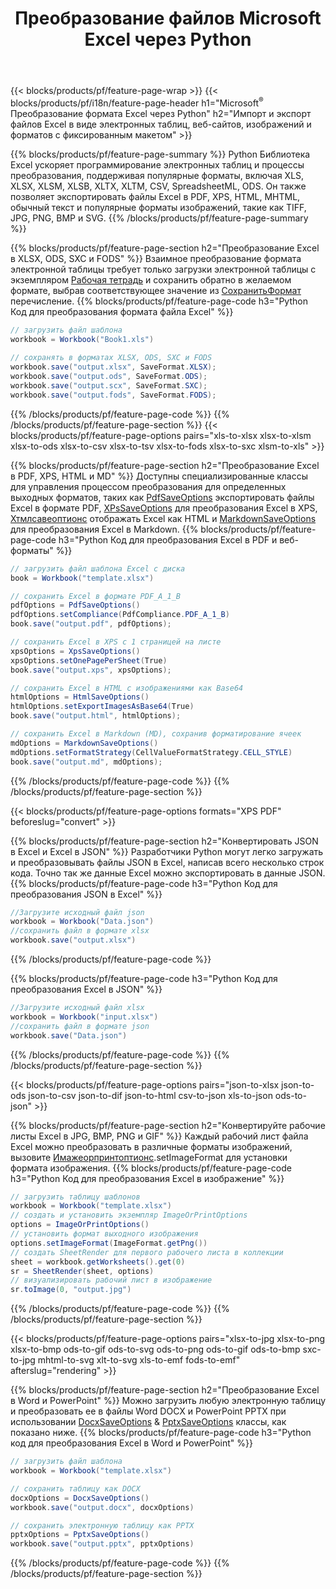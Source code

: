 ﻿---
title: Преобразование файлов Microsoft Excel через Python 
url: /ru/python/conversion/
description: Преобразование Excel XLS, XLSX, ODS, CSV в PDF, XPS, HTML, JPEG, HTML и многие другие популярные форматы с помощью всего нескольких строк кода Python.
---
{{< blocks/products/pf/feature-page-wrap >}}
{{< blocks/products/pf/i18n/feature-page-header h1="Microsoft<sup>&reg;</sup> Преобразование формата Excel через Python" h2="Импорт и экспорт файлов Excel в виде электронных таблиц, веб-сайтов, изображений и форматов с фиксированным макетом" >}}

{{% blocks/products/pf/feature-page-summary %}}
Python Библиотека Excel ускоряет программирование электронных таблиц и процессы преобразования, поддерживая популярные форматы, включая XLS, XLSX, XLSM, XLSB, XLTX, XLTM, CSV, SpreadsheetML, ODS. Он также позволяет экспортировать файлы Excel в PDF, XPS, HTML, MHTML, обычный текст и популярные форматы изображений, такие как TIFF, JPG, PNG, BMP и SVG.
{{% /blocks/products/pf/feature-page-summary %}}

{{% blocks/products/pf/feature-page-section h2="Преобразование Excel в XLSX, ODS, SXC и FODS" %}}
Взаимное преобразование формата электронной таблицы требует только загрузки электронной таблицы с экземпляром [Рабочая тетрадь](https://apireference.aspose.com/cells/python/asposecells.api/Workbook) и сохранить обратно в желаемом формате, выбрав соответствующее значение из [СохранитьФормат](https://apireference.aspose.com/cells/python/asposecells.api/saveformat) перечисление.
{{% blocks/products/pf/feature-page-code h3="Python Код для преобразования формата файла Excel" %}}

```cs
// загрузить файл шаблона
workbook = Workbook("Book1.xls")
  
// сохранять в форматах XLSX, ODS, SXC и FODS
workbook.save("output.xlsx", SaveFormat.XLSX);
workbook.save("output.ods", SaveFormat.ODS);
workbook.save("output.scx", SaveFormat.SXC);
workbook.save("output.fods", SaveFormat.FODS);

```
{{% /blocks/products/pf/feature-page-code %}}
{{% /blocks/products/pf/feature-page-section %}}
{{< blocks/products/pf/feature-page-options pairs="xls-to-xlsx xlsx-to-xlsm xlsx-to-ods xlsx-to-csv xlsx-to-tsv xlsx-to-fods xlsx-to-sxc xlsm-to-xls" >}}


{{% blocks/products/pf/feature-page-section h2="Преобразование Excel в PDF, XPS, HTML и MD" %}}
Доступны специализированные классы для управления процессом преобразования для определенных выходных форматов, таких как [PdfSaveOptions](https://apireference.aspose.com/cells/python/asposecells.api/PdfSaveOptions) экспортировать файлы Excel в формате PDF, [XPsSaveOptions](https://apireference.aspose.com/cells/python/asposecells.api/XpsSaveOptions) для преобразования Excel в XPS, [Хтмлсавеоптионс](https://apireference.aspose.com/cells/python/asposecells.api/HtmlSaveOptions) отображать Excel как HTML и [MarkdownSaveOptions](https://apireference.aspose.com/cells/python/asposecells.api/MarkdownSaveOptions) для преобразования Excel в Markdown. 
{{% blocks/products/pf/feature-page-code h3="Python Код для преобразования Excel в PDF и веб-форматы" %}}

```cs
// загрузить файл шаблона Excel с диска
book = Workbook("template.xlsx")

// сохранить Excel в формате PDF_A_1_B
pdfOptions = PdfSaveOptions()
pdfOptions.setCompliance(PdfCompliance.PDF_A_1_B)
book.save("output.pdf", pdfOptions);

// сохранить Excel в XPS с 1 страницей на листе
xpsOptions = XpsSaveOptions()
xpsOptions.setOnePagePerSheet(True)
book.save("output.xps", xpsOptions);

// сохранить Excel в HTML с изображениями как Base64
htmlOptions = HtmlSaveOptions()
htmlOptions.setExportImagesAsBase64(True)
book.save("output.html", htmlOptions);

// сохранить Excel в Markdown (MD), сохранив форматирование ячеек
mdOptions = MarkdownSaveOptions()
mdOptions.setFormatStrategy(CellValueFormatStrategy.CELL_STYLE)
book.save("output.md", mdOptions);

```
{{% /blocks/products/pf/feature-page-code %}}
{{% /blocks/products/pf/feature-page-section %}}

{{< blocks/products/pf/feature-page-options formats="XPS PDF" beforeslug="convert" >}}

{{% blocks/products/pf/feature-page-section h2="Конвертировать JSON в Excel и Excel в JSON" %}}
Разработчики Python могут легко загружать и преобразовывать файлы JSON в Excel, написав всего несколько строк кода. Точно так же данные Excel можно экспортировать в данные JSON.
{{% blocks/products/pf/feature-page-code h3="Python Код для преобразования JSON в Excel" %}}
```cs
//Загрузите исходный файл json
workbook = Workbook("Data.json")
//сохранить файл в формате xlsx
workbook.save("output.xlsx")

```
{{% /blocks/products/pf/feature-page-code %}}

{{% blocks/products/pf/feature-page-code h3="Python Код для преобразования Excel в JSON" %}}
```cs
//Загрузите исходный файл xlsx
workbook = Workbook("input.xlsx")
//сохранить файл в формате json
workbook.save("Data.json")

```
{{% /blocks/products/pf/feature-page-code %}}
{{% /blocks/products/pf/feature-page-section %}}

{{< blocks/products/pf/feature-page-options pairs="json-to-xlsx json-to-ods json-to-csv json-to-dif json-to-html csv-to-json xls-to-json ods-to-json" >}}

{{% blocks/products/pf/feature-page-section h2="Конвертируйте рабочие листы Excel в JPG, BMP, PNG и GIF" %}}
Каждый рабочий лист файла Excel можно преобразовать в различные форматы изображений, вызовите [Имажеорпринтоптионс](https://apireference.aspose.com/cells/python/asposecells.api/ImageOrPrintOptions).setImageFormat для установки формата изображения. 
{{% blocks/products/pf/feature-page-code h3="Python Код для преобразования Excel в изображение" %}}
```cs
// загрузить таблицу шаблонов
workbook = Workbook("template.xlsx")
// создать и установить экземпляр ImageOrPrintOptions
options = ImageOrPrintOptions()
// установить формат выходного изображения
options.setImageFormat(ImageFormat.getPng())
// создать SheetRender для первого рабочего листа в коллекции
sheet = workbook.getWorksheets().get(0)
sr = SheetRender(sheet, options)
// визуализировать рабочий лист в изображение
sr.toImage(0, "output.jpg")

```
{{% /blocks/products/pf/feature-page-code %}}
{{% /blocks/products/pf/feature-page-section %}}

{{< blocks/products/pf/feature-page-options pairs="xlsx-to-jpg xlsx-to-png xlsx-to-bmp ods-to-gif ods-to-svg ods-to-png ods-to-gif ods-to-bmp sxc-to-jpg mhtml-to-svg xlt-to-svg xls-to-emf fods-to-emf" afterslug="rendering" >}}

{{% blocks/products/pf/feature-page-section h2="Преобразование Excel в Word и PowerPoint" %}}
Можно загрузить любую электронную таблицу и преобразовать ее в файлы Word DOCX и PowerPoint PPTX при использовании [DocxSaveOptions](https://apireference.aspose.com/cells/python/asposecells.api/DocxSaveOptions) & [PptxSaveOptions](https://apireference.aspose.com/cells/python/asposecells.api/PptxSaveOptions) классы, как показано ниже.
{{% blocks/products/pf/feature-page-code h3="Python код для преобразования Excel в Word и PowerPoint" %}}
```cs
// загрузить файл шаблона
workbook = Workbook("template.xlsx")

// сохранить таблицу как DOCX
docxOptions = DocxSaveOptions()
workbook.save("output.docx", docxOptions)

// сохранить электронную таблицу как PPTX
pptxOptions = PptxSaveOptions()
workbook.save("output.pptx", pptxOptions)

```
{{% /blocks/products/pf/feature-page-code %}}
{{% /blocks/products/pf/feature-page-section %}}